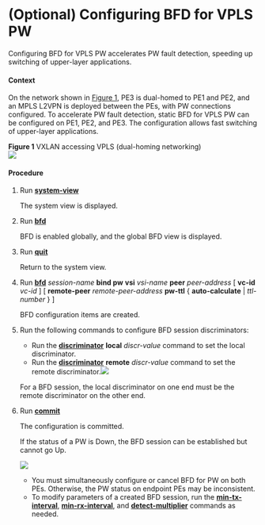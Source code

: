 (Optional) Configuring BFD for VPLS PW
======================================

Configuring BFD for VPLS PW accelerates PW fault detection, speeding up switching of upper-layer applications.

#### Context

On the network shown in [Figure 1](#EN-US_TASK_0172370538__fig_dc_vrp_evpn_cfg_110001), PE3 is dual-homed to PE1 and PE2, and an MPLS L2VPN is deployed between the PEs, with PW connections configured. To accelerate PW fault detection, static BFD for VPLS PW can be configured on PE1, PE2, and PE3. The configuration allows fast switching of upper-layer applications.

**Figure 1** VXLAN accessing VPLS (dual-homing networking)  
![](images/fig_vxlan_vpls_01.png)

#### Procedure

1. Run [**system-view**](cmdqueryname=system-view)
   
   
   
   The system view is displayed.
2. Run [**bfd**](cmdqueryname=bfd)
   
   
   
   BFD is enabled globally, and the global BFD view is displayed.
3. Run [**quit**](cmdqueryname=quit)
   
   
   
   Return to the system view.
4. Run [**bfd**](cmdqueryname=bfd) *session-name* **bind pw** **vsi** *vsi-name* **peer** *peer-address* [ **vc-id** *vc-id* ] [ **remote-peer** *remote-peer-address* **pw-ttl** { **auto-calculate** | *ttl-number* } ]
   
   
   
   BFD configuration items are created.
5. Run the following commands to configure BFD session discriminators:
   
   
   * Run the [**discriminator**](cmdqueryname=discriminator) **local** *discr-value* command to set the local discriminator.
   * Run the [**discriminator**](cmdqueryname=discriminator) **remote** *discr-value* command to set the remote discriminator.![](../../../../public_sys-resources/note_3.0-en-us.png) 
   
   For a BFD session, the local discriminator on one end must be the remote discriminator on the other end.
6. Run [**commit**](cmdqueryname=commit)
   
   
   
   The configuration is committed.
   
   
   
   If the status of a PW is Down, the BFD session can be established but cannot go Up.
   
   ![](../../../../public_sys-resources/note_3.0-en-us.png) 
   * You must simultaneously configure or cancel BFD for PW on both PEs. Otherwise, the PW status on endpoint PEs may be inconsistent.
   * To modify parameters of a created BFD session, run the [**min-tx-interval**](cmdqueryname=min-tx-interval), [**min-rx-interval**](cmdqueryname=min-rx-interval), and [**detect-multiplier**](cmdqueryname=detect-multiplier) commands as needed.